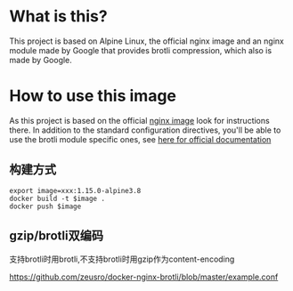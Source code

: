 # What is this?
This project is based on Alpine Linux, the official nginx image and an nginx module made by Google that provides brotli compression, which also is made by Google.

# How to use this image
As this project is based on the official [nginx image](https://hub.docker.com/_/nginx/) look for instructions there. In addition to the standard configuration directives, you'll be able to use the brotli module specific ones, see [here for official documentation](https://github.com/google/ngx_brotli#configuration-directives)


## 构建方式

    export image=xxx:1.15.0-alpine3.8
    docker build -t $image .
    docker push $image

## gzip/brotli双编码

支持brotli时用brotli,不支持brotli时用gzip作为content-encoding

https://github.com/zeusro/docker-nginx-brotli/blob/master/example.conf

